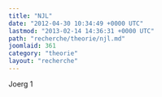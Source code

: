 ```yaml
---
title: "NJL"
date: "2012-04-30 10:34:49 +0000 UTC"
lastmod: "2013-02-14 14:36:31 +0000 UTC"
path: "recherche/theorie/njl.md"
joomlaid: 361
category: "theorie"
layout: "recherche"
---
```

Joerg 1
